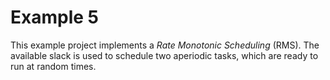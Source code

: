 # Example 5
This example project implements a *Rate Monotonic Scheduling* (RMS). The available slack is used to schedule two aperiodic tasks, which are ready to run at random times.


